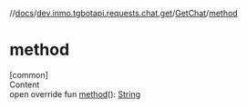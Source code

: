 //[docs](../../../index.md)/[dev.inmo.tgbotapi.requests.chat.get](../index.md)/[GetChat](index.md)/[method](method.md)



# method  
[common]  
Content  
open override fun [method](method.md)(): [String](https://kotlinlang.org/api/latest/jvm/stdlib/kotlin/-string/index.html)  



